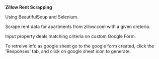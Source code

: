 **Zillow Rent Scrapping**

Using BeautifulSoup and Selenium. 

Scrape rent data for apartments from zillow.com with a given creteria.

Input property deals matching criteria on custom Google Form.

To retreive info as google sheet go to the google form created, click the 'Responses' tab, and click on google sheet icon to generate. 
